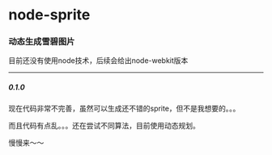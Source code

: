 node-sprite
===========

### 动态生成雪碧图片

目前还没有使用node技术，后续会给出node-webkit版本

---

##### 0.1.0

现在代码非常不完善，虽然可以生成还不错的sprite，但不是我想要的。。。

而且代码有点乱。。。还在尝试不同算法，目前使用动态规划。

慢慢来～～
